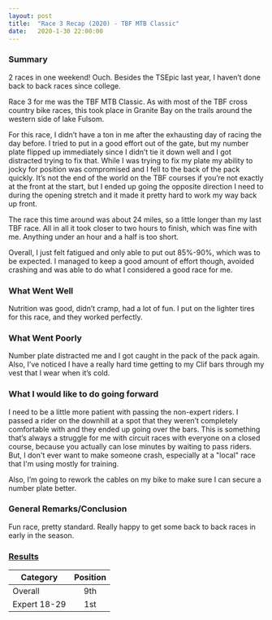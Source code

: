 ```yaml
---
layout: post
title:  "Race 3 Recap (2020) - TBF MTB Classic"
date:   2020-1-30 22:00:00
---
```


### Summary
2 races in one weekend! Ouch. Besides the TSEpic last year, I haven’t done back to back races since college.

Race 3 for me was the TBF MTB Classic. As with most of the TBF cross country bike races, this took place in Granite Bay on the trails around the western side of lake Fulsom.

For this race, I didn’t have a ton in me after the exhausting day of racing the day before. I tried to put in a good effort out of the gate, but my number plate flipped up immediately since I didn’t tie it down well and I got distracted trying to fix that. While I was trying to fix my plate my ability to jocky for position was compromised and I fell to the back of the pack quickly. It’s not the end of the world on the TBF courses if you’re not exactly at the front at the start, but I ended up going the opposite direction I need to during the opening stretch and it made it pretty hard to work my way back up front.

The race this time around was about 24 miles, so a little longer than my last TBF race. All in all it took closer to two hours to finish, which was fine with me. Anything under an hour and a half is too short.

Overall, I just felt fatigued and only able to put out 85%-90%, which was to be expected. I managed to keep a good amount of effort though, avoided crashing and was able to do what I considered a good race for me.

### What Went Well
Nutrition was good, didn’t cramp, had a lot of fun. I put on the lighter tires for this race, and they worked perfectly.

### What Went Poorly
Number plate distracted me and I got caught in the pack of the pack again. Also, I’ve noticed I have a really hard time getting to my Clif bars through my vest that I wear when it’s cold.

### What I would like to do going forward
I need to be a little more patient with passing the non-expert riders. I passed a rider on the downhill at a spot that they weren’t completely comfortable with and they ended up going over the bars. This is something that’s always a struggle for me with circuit races with everyone on a closed course, because you actually can lose minutes by waiting to pass riders. But, I don't ever want to make someone crash, especially at a "local" race that I'm using mostly for training.

Also, I’m going to rework the cables on my bike to make sure I can secure a number plate better.

### General Remarks/Conclusion
Fun race, pretty standard. Really happy to get some back to back races in early in the season.


### [Results](http://totalbodyfitness.com/site/results/mtb-classic-2020-expert/)

|  Category  | Position |
|----------|:-------------:|
| Overall |  9th |
| Expert 18-29 |    1st   |
